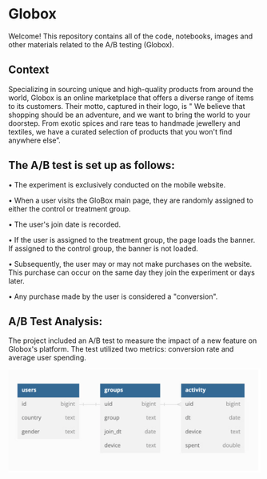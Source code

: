 # Globox

Welcome! This repository contains all of the code, notebooks, images and other materials related to the A/B testing (Globox).

## Context
Specializing in sourcing unique and high-quality products from around the world, Globox is an online marketplace that offers a diverse range of items to its customers. Their motto, captured in their logo, is " We believe that shopping should be an adventure, and we want to bring the world to your doorstep. From exotic spices and rare teas to handmade jewellery and textiles, we have a curated selection of products that you won't find anywhere else”.

## The A/B test is set up as follows:

• The experiment is exclusively conducted on the mobile website.

• When a user visits the GloBox main page, they are randomly assigned to either the control or treatment group.

• The user's join date is recorded.

• If the user is assigned to the treatment group, the page loads the banner. If assigned to the control group, the banner is not loaded.

• Subsequently, the user may or may not make purchases on the website. This purchase can occur on the same day they join the experiment or days later.

• Any purchase made by the user is considered a "conversion".

## A/B Test Analysis:
The project included an A/B test to measure the impact of a new feature on Globox's platform. The test utilized two metrics: conversion rate and average user spending.



![schema](Schema.png)
